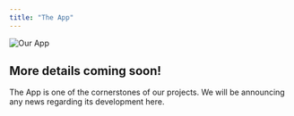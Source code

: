 ```yaml
---
title: "The App"
---
```


![Our App](https://unsplash.com/photos/70ku6P7kgmc/download?force=true&w=640)

## More details coming soon!

The App is one of the cornerstones of our projects. We will be announcing any news regarding its development here.
